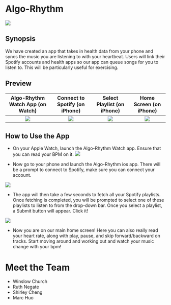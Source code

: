 # Algo-Rhythm

![](https://github.com/StanfordCS194/win2023-team28/blob/main/images/Logo.jpg)

## Synopsis 
We have created an app that takes in health data from your phone and syncs the music you are listening to with your heartbeat. Users will link their Spotify accounts and health apps so our app can queue songs for you to listen to. This will be particularly useful for exercising. 

## Preview
Algo-Rhythm Watch App (on Watch) | Connect to Spotify (on iPhone) | Select Playlist (on iPhone) | Home Screen (on iPhone)
:-------------------------:|:-------------------------: | :-------------------------: | :-------------------------:
![](https://github.com/StanfordCS194/win2023-team28/blob/main/images/watch.PNG) | ![](https://github.com/StanfordCS194/win2023-team28/blob/main/images/home2.PNG) | ![](https://github.com/StanfordCS194/win2023-team28/blob/main/images/home3.PNG) | ![](https://github.com/StanfordCS194/win2023-team28/blob/main/images/home4.PNG)

## How to Use the App

- On your Apple Watch, launch the Algo-Rhythm Watch app. Ensure that you can read your BPM on it. 
![](https://github.com/StanfordCS194/win2023-team28/blob/main/images/watch.PNG)

- Now go to your phone and launch the Algo-Rhythm ios app. There will be a prompt to connect to Spotify, make sure you can connect your account. 

![](https://github.com/StanfordCS194/win2023-team28/blob/main/images/connect_spotify.png) 

- The app will then take a few seconds to fetch all your Spotify playlists. Once fetching is completed, you will be prompted to select one of these playlists to listen to from the drop-down bar. Once you select a playlist, a Submit button will appear. Click it!

 ![](https://github.com/StanfordCS194/win2023-team28/blob/main/images/select_playlists.PNG)

- Now you are on our main home screen! Here you can also really read your heart rate, along with play, pause, and skip forward/backward on tracks. Start moving around and working out and watch your music change with your bpm!

# Meet the Team
- Winslow Church
- Ruth Negate
- Shirley Cheng
- Marc Huo

